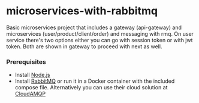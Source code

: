 
  
# microservices-with-rabbitmq

Basic microservices project that includes a gateway (api-gateway) and microservices (user/product/client/order) and messaging with rmq. On user service there's two options either you can go with session token or with jwt token. Both are shown in gateway to proceed with next as well.
  

### Prerequisites

  

- Install [Node.js](https://nodejs.org/en/)
- Install [RabbitMQ](https://www.rabbitmq.com/) or run it in a Docker container with the included compose file. Alternatively you can use their cloud solution at [CloudAMQP](https://www.cloudamqp.com/)